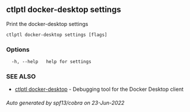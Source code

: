 ## ctlptl docker-desktop settings

Print the docker-desktop settings

```
ctlptl docker-desktop settings [flags]
```

### Options

```
  -h, --help   help for settings
```

### SEE ALSO

* [ctlptl docker-desktop](ctlptl_docker-desktop.md)	 - Debugging tool for the Docker Desktop client

###### Auto generated by spf13/cobra on 23-Jun-2022
